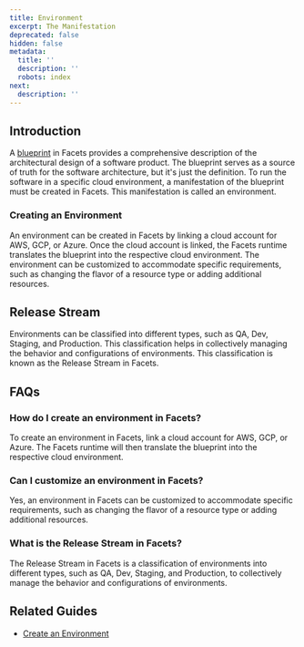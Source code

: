 ```yaml
---
title: Environment
excerpt: The Manifestation
deprecated: false
hidden: false
metadata:
  title: ''
  description: ''
  robots: index
next:
  description: ''
---
```

## Introduction

A [blueprint](./blueprint) in Facets provides a comprehensive description of the architectural design of a software product. The blueprint serves as a source of truth for the software architecture, but it's just the definition. To run the software in a specific cloud environment, a manifestation of the blueprint must be created in Facets. This manifestation is called an environment.

### Creating an Environment

An environment can be created in Facets by linking a cloud account for AWS, GCP, or Azure. Once the cloud account is linked, the Facets runtime translates the blueprint into the respective cloud environment. The environment can be customized to accommodate specific requirements, such as changing the flavor of a resource type or adding additional resources.

## Release Stream

Environments can be classified into different types, such as QA, Dev, Staging, and Production. This classification helps in collectively managing the behavior and configurations of environments. This classification is known as the Release Stream in Facets.

## FAQs

### How do I create an environment in Facets?

To create an environment in Facets, link a cloud account for AWS, GCP, or Azure. The Facets runtime will then translate the blueprint into the respective cloud environment.

### Can I customize an environment in Facets?

Yes, an environment in Facets can be customized to accommodate specific requirements, such as changing the flavor of a resource type or adding additional resources.

### What is the Release Stream in Facets?

The Release Stream in Facets is a classification of environments into different types, such as QA, Dev, Staging, and Production, to collectively manage the behavior and configurations of environments.

## Related Guides

* [Create an Environment](doc:create-an-environment)
